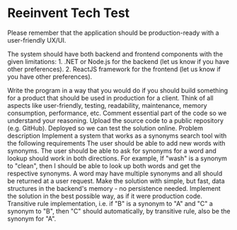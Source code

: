 # Reeinvent Tech Test

Please remember that the application should be production-ready with a user-friendly UX/UI.

The system should have both backend and frontend components with the given limitations:
    1. .NET or Node.js for the backend (let us know if you have other preferences).
    2. ReactJS framework for the frontend (let us know if you have other preferences).

Write the program in a way that you would do if you should build something for a product that should be used in production for a client.
Think of all aspects like user-friendly, testing, readability, maintenance, memory consumption, performance, etc.
Comment essential part of the code so we understand your reasoning.
Upload the source code to a public repository (e.g. GitHub).
Deployed so we can test the solution online.
Problem description
Implement a system that works as a synonyms search tool with the following requirements
The user should be able to add new words with synonyms.
The user should be able to ask for synonyms for a word and lookup should work in both directions. For example, If "wash" is a synonym to "clean", then I should be able to look up both words and get the respective synonyms.
A word may have multiple synonyms and all should be returned at a user request.
Make the solution with simple, but fast, data structures in the backend's memory - no persistence needed.
Implement the solution in the best possible way, as if it were production code.
Transitive rule implementation, i.e. if "B" is a synonym to "A" and "C" a synonym to "B", then "C" should automatically, by transitive rule, also be the synonym for "A".